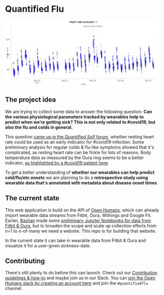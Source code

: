 # Quantified Flu 

![](/static/img/example_graph.png)

## The project idea

We are trying to collect some data to answer the following question: **Can the various physiological parameters tracked by wearables help to predict when we’re getting sick? This is not only related to #covid19, but also the flu and colds in general.**

This question [came up in the *Quantified Self* forum](https://forum.quantifiedself.com/t/using-resting-heart-rate-for-early-warning-of-coronavirus-infection/7864/16), whether resting heart rate could be used as an early indicator for #covid19 infection. Some preliminary analysis for regular colds & flu-like symptoms showed that it's complicated, as resting heart rate can be fickle for lots of reasons. Body temperature data as measured by the Oura ring seems to be a better indicator, [as highlighted by a #covid19 patient here](https://perjantaikokki.fi/2020/03/14/greetings-from-a-corona-positive-patient-from-quarantine/).

To get a better understanding of **whether our wearables can help predict cold/flu/etc onsets** we are planning to do a **retrospective study using wearable data that's annotated with metadata about disease onset times**. 

## The current state

This web application is build on the API of [Open Humans](https://www.openhumans.org), which can already import wearable data streams from Fitbit, Oura, Withings and Google Fit. Earlier, [Bastian](github.com/gedankenstuecke/) made some [preliminary Jupyter Notebooks for data from Fitbit & Oura](https://exploratory.openhumans.org/search/?search_term=quantifiedflu&search_field=tags), but to broaden the scope and scale up collection efforts from n=1 to n-of-many we need a website. This repo is for building that website.

In the current state it can take in wearable data from Fitbit & Oura and visualize it for a user-given sickness-date.

## Contributing

There's still plenty to do before this can launch. Check out our [Contribution guidelines & how-to](/CONTRIBUTING.md) and maybe join us in our Slack. You can [join the Open Humans slack by creating an account here](http://slackin.openhumans.org/) and join the `#quantifiedflu` channel.
